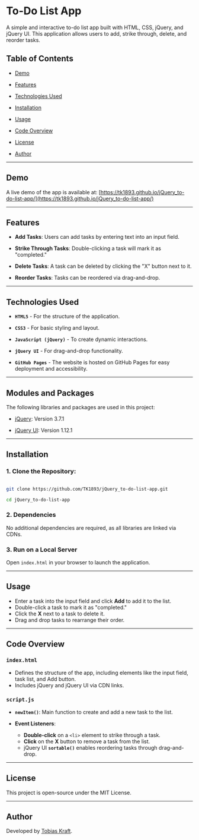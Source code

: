 # To-Do List App

A simple and interactive to-do list app built with HTML, CSS, jQuery, and jQuery UI. This application allows users to add, strike through, delete, and reorder tasks.

## Table of Contents

- [Demo](#demo)

- [Features](#features)

- [Technologies Used](#technologies-used)

- [Installation](#installation)

- [Usage](#usage)

- [Code Overview](#code-overview)

- [License](#license)
- [Author](#author)

---

## Demo

A live demo of the app is available at: [https://tk1893.github.io/jQuery_to-do-list-app/](https://tk1893.github.io/jQuery_to-do-list-app/)

---

## Features

- **Add Tasks**: Users can add tasks by entering text into an input field.

- **Strike Through Tasks**: Double-clicking a task will mark it as "completed."

- **Delete Tasks**: A task can be deleted by clicking the "X" button next to it.

- **Reorder Tasks**: Tasks can be reordered via drag-and-drop.

---

## Technologies Used

- **`HTML5`** - For the structure of the application.

- **`CSS3`** - For basic styling and layout.

- **`JavaScript (jQuery)`** - To create dynamic interactions.

- **`jQuery UI`** - For drag-and-drop functionality.
- **`GitHub Pages`** - The website is hosted on GitHub Pages for easy deployment and accessibility.

---

## Modules and Packages

The following libraries and packages are used in this project:

- [jQuery](https://jquery.com/): Version 3.7.1

- [jQuery UI](https://jqueryui.com/): Version 1.12.1

---

## Installation

### 1. **Clone the Repository**:

```bash

git clone https://github.com/TK1893/jQuery_to-do-list-app.git

cd jQuery_to-do-list-app

```

### 2. **Dependencies**

No additional dependencies are required, as all libraries are linked via CDNs.

### 3. **Run on a Local Server**

Open `index.html` in your browser to launch the application.

---

## Usage

- Enter a task into the input field and click **Add** to add it to the list.
- Double-click a task to mark it as "completed."
- Click the **X** next to a task to delete it.
- Drag and drop tasks to rearrange their order.

---

## Code Overview

### `index.html`

- Defines the structure of the app, including elements like the input field, task list, and Add button.
- Includes jQuery and jQuery UI via CDN links.

### `script.js`

- **`newItem()`**: Main function to create and add a new task to the list.

- **Event Listeners**:
  - **Double-click** on a `<li>` element to strike through a task.
  - **Click** on the **X** button to remove a task from the list.
  - jQuery UI **`sortable()`** enables reordering tasks through drag-and-drop.

---

## License

This project is open-source under the MIT License.

---

## Author

Developed by [Tobias Kraft](https://tk1893.github.io/tk-portfolio/).
